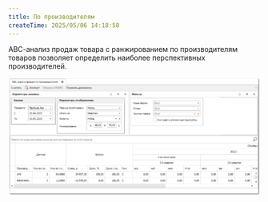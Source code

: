 ```yaml
---
title: По производителям
createTime: 2025/05/06 14:18:58
---
```

АВС-анализ продаж товара с ранжированием по производителям товаров позволяет определить наиболее перспективных производителей.

![](../../../assets/specification/image115.png)



